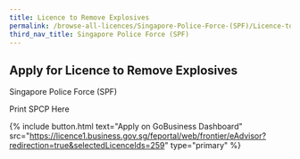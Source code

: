 ```yaml
---
title: Licence to Remove Explosives
permalink: /browse-all-licences/Singapore-Police-Force-(SPF)/Licence-to-Remove-Explosives
third_nav_title: Singapore Police Force (SPF)
---
```


## Apply for Licence to Remove Explosives

Singapore Police Force (SPF)

Print SPCP Here

{% include button.html text="Apply on GoBusiness Dashboard" src="https://licence1.business.gov.sg/feportal/web/frontier/eAdvisor?redirection=true&selectedLicenceIds=259" type="primary" %}
